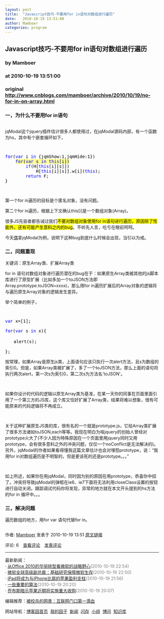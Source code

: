 ```yaml
---
layout: post
title:  "Javascript技巧-不要用for in语句对数组进行遍历"
date:   2010-10-19 13:51:00
author: Mamboer
categories: program
---
```


## Javascript技巧-不要用for in语句对数组进行遍历
### by Mamboer
### at 2010-10-19 13:51:00
### original <http://www.cnblogs.com/mamboer/archive/2010/10/19/no-for-in-on-array.html>

<p><h3>一，为什么不要用for in语句</h3>
<p><img src="http://pic002.cnblogs.com/images/2010/15178/2010101916303147.jpg" alt=""></p>
<p>jqModal这个jquery插件估计很多人都使用过，在jqModal源码内部，有一个函数为hs，其中有个嵌套循环如下，</p>
<p> </p>
<div>
<pre><div><span style="color:#0000ff">for</span><span style="color:#000000">(</span><span style="color:#0000ff">var</span><span style="color:#000000"> i </span><span style="color:#0000ff">in</span><span style="color:#000000"> {jqmShow:</span><span style="color:#000000">1</span><span style="color:#000000">,jqmHide:</span><span style="color:#000000">1</span><span style="color:#000000">})<br>    </span><span style="background-color:#ffff99"><span style="color:#0000ff">for</span><span style="color:#000000">(</span><span style="color:#0000ff">var</span><span style="color:#000000"> s </span><span style="color:#0000ff">in</span><span style="color:#000000"> </span><span style="color:#0000ff">this</span></span><span style="color:#000000"><span style="background-color:#ffff99">[i])</span><br>        </span><span style="color:#0000ff">if</span><span style="color:#000000">(H[</span><span style="color:#0000ff">this</span><span style="color:#000000">[i][s]])<br>            H[</span><span style="color:#0000ff">this</span><span style="color:#000000">[i][s]].w[i](</span><span style="color:#0000ff">this</span><span style="color:#000000">);<br>        </span><span style="color:#0000ff">return</span><span style="color:#000000"> F;<br>}</span></div></pre>
</div>
<p> </p>
<p>第一个for in遍历的目标是个匿名对象，没有问题。</p>
<p>第二个for in遍历，根据上下文确认this[i]是一个数组对象(Array)。</p>
<p>很多JS先驱者都告诫过我们<span style="background-color:#ffff00">不要对数组对象使用for in语句进行遍历，原因除了性能外，还有可能产生意料之内的bug</span>。不听先人言，吃亏在眼前呵呵。</p>
<p>今天<a href="http://vivasky.com">偶</a>拿jqModal为例，说明下这种bug到底什么时候会出现，当引以为戒。</p>
<h3>二，问题重现</h3>
<p>关键词：原生Array类、扩展Array类</p>
<p>for in 语句对数组对象进行遍历潜在的bug在于：如果原生Array类被其他的js脚本库进行了原型扩展（比如多加一个toJSON方法即Array.prototype.toJSON=xxxx)，那么用for in遍历扩展后的Array对象的逻辑将与遍历原生Array对象的逻辑发生差异。</p>
<p>举个简单的例子，</p>
<p> </p>
<div>
<pre><div><span style="color:#0000ff">var</span><span style="color:#000000"> x</span><span style="color:#000000">=</span><span style="color:#000000">[</span><span style="color:#000000">1</span><span style="color:#000000">];<br><br></span><span style="color:#0000ff">for</span><span style="color:#000000">(</span><span style="color:#0000ff">var</span><span style="color:#000000"> s </span><span style="color:#0000ff">in</span><span style="color:#000000"> x){<br><br>　　alert(s);<br><br>};<br></span></div></pre>
</div>
<p>
按常理，如果Array是原生js类，上面语句应该只执行一次alert方法，且s为数组的索引0。但是，如果Array类被扩展了，多了一个toJSON方法，那么上面的语句将执行两次alert，第一次s为索引0，第二次s为方法名'toJSON'。</p>
<p> </p>
<p>如果你设计的代码的逻辑以原生Array类为基准，在某一天你的同事在页面里面引用了一个第三方的JS库，这个库又恰好扩展了Array类，结果将难以想象，很有可能原来的代码逻辑将不再成立。</p>
<p> </p>
<p>关于这种扩展原生JS类的库，很有名的一个就是prototype.js，它给Array类扩展了很多方法诸如toJSON,each等等。我现在明白为啥jquery的创始人曾经对prototype火大了(不少人因为特殊原因在一个页面里用jquery同时又用prototype，会有很多意料之外的冲突问题，仅仅一个noConflict是无法解决的)。另外，jqModal的作者如果看得懂我这篇文章估计也会对埋怨prototype，说：“我用for in对数组遍历是不明智的，但是更该死的还是prototype。。。”</p>
<p> </p>
<p>如上所述，如果你在用jqModal，同时因为别的原因在用prototype，恭喜你中招了。冲突将导致jqModal的弹框在ie6、ie7下面将无法利用closeClass设置的按钮进行自动关闭。跟踪调试代码你将发现，异常的地方就在本文开头提到的hs方法的for in 循环中。。。</p>
<h3>三，解决问题</h3>
<p>遍历数组的地方，用for var 语句代替for in。</p><img src="http://www.cnblogs.com/mamboer/aggbug/1855500.html?type=1" width="1" height="1" alt=""><p>作者: <a href="http://www.cnblogs.com/mamboer/">Mamboer</a> 发表于 2010-10-19 13:51 <a href="http://www.cnblogs.com/mamboer/archive/2010/10/19/no-for-in-on-array.html">原文链接</a></p><p>评论: 6　<a href="http://www.cnblogs.com/mamboer/archive/2010/10/19/no-for-in-on-array.html#pagedcomment">查看评论</a>　<a href="http://www.cnblogs.com/mamboer/archive/2010/10/19/no-for-in-on-array.html#commentform">发表评论</a></p><hr><p>最新新闻：<br>· <a href="http://news.cnblogs.com/n/77877/">从Office 2010的华丽转型看微软的战略野心</a><span style="color:gray">(2010-10-19 22:54)</span><br>· <a href="http://news.cnblogs.com/n/77876/">微软全球高级副总裁：基础研究保障微软生存</a><span style="color:gray">(2010-10-19 22:50)</span><br>· <a href="http://news.cnblogs.com/n/77875/">iPad将成为与iPhone比肩的苹果盈利支柱</a><span style="color:gray">(2010-10-19 21:56)</span><br>· <a href="http://news.cnblogs.com/n/77871/">一些重要的算法</a><span style="color:gray">(2010-10-19 20:20)</span><br>· <a href="http://news.cnblogs.com/n/77869/">乔布斯暗示苹果近期将实施重大收购</a><span style="color:gray">(2010-10-19 20:07)</span><br></p><p>编辑推荐：<a href="http://news.cnblogs.com/n/77829/">被绞杀的网景：互联网门口第一滴血</a><br></p><p>网站导航：<a href="http://www.cnblogs.com">博客园首页</a>  <a href="http://home.cnblogs.com/">我的园子</a>  <a href="http://news.cnblogs.com">新闻</a>  <a href="http://home.cnblogs.com/ing/">闪存</a>  <a href="http://home.cnblogs.com/group/">小组</a>  <a href="http://space.cnblogs.com/q/">博问</a>  <a href="http://kb.cnblogs.com">知识库</a></p></p>